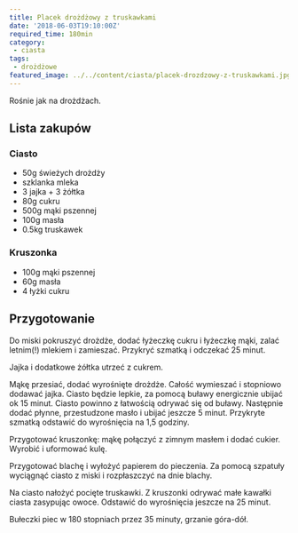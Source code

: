 ```yaml
---
title: Placek drożdżowy z truskawkami
date: '2018-06-03T19:10:00Z'
required_time: 180min
category:
 - ciasta
tags:
 - drożdżowe
featured_image: ../../content/ciasta/placek-drozdzowy-z-truskawkami.jpg
---
```


Rośnie jak na drożdżach.

<!-- more -->

## Lista zakupów

### Ciasto
 - 50g świeżych drożdży
 - szklanka mleka
 - 3 jajka + 3 żółtka
 - 80g cukru
 - 500g mąki pszennej
 - 100g masła
 - 0.5kg truskawek

### Kruszonka
 - 100g mąki pszennej
 - 60g masła
 - 4 łyżki cukru

## Przygotowanie

Do miski pokruszyć drożdże, dodać łyżeczkę cukru i łyżeczkę mąki, zalać letnim(!) mlekiem i zamieszać.
Przykryć szmatką i odczekać 25 minut.

Jajka i dodatkowe żółtka utrzeć z cukrem.

Mąkę przesiać, dodać wyrośnięte drożdże. Całość wymieszać i stopniowo dodawać jajka.
Ciasto będzie lepkie, za pomocą buławy energicznie ubijać ok 15 minut. Ciasto powinno z
łatwością odrywać się od buławy. Następnie dodać płynne, przestudzone masło i ubijać jeszcze
5 minut. Przykryte szmatką odstawić do wyrośnięcia na 1,5 godziny.

Przygotować kruszonkę: mąkę połączyć z zimnym masłem i dodać cukier. Wyrobić i uformować kulę.

Przygotować blachę i wyłożyć papierem do pieczenia. Za pomocą szpatuły wyciągnąć ciasto z miski
i rozpłaszczyć na dnie blachy.

Na ciasto nałożyć pocięte truskawki. Z kruszonki odrywać małe kawałki ciasta zasypując owoce.
Odstawić do wyrośnięcia jeszcze na 25 minut.

Bułeczki piec w 180 stopniach przez 35 minuty, grzanie góra-dół.
